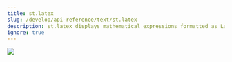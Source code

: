 ```yaml
---
title: st.latex
slug: /develop/api-reference/text/st.latex
description: st.latex displays mathematical expressions formatted as LaTeX.
ignore: true
---
```


<Autofunction function="Jt.latex" />

<Image src="/images/api/st.latex.png" clean />
